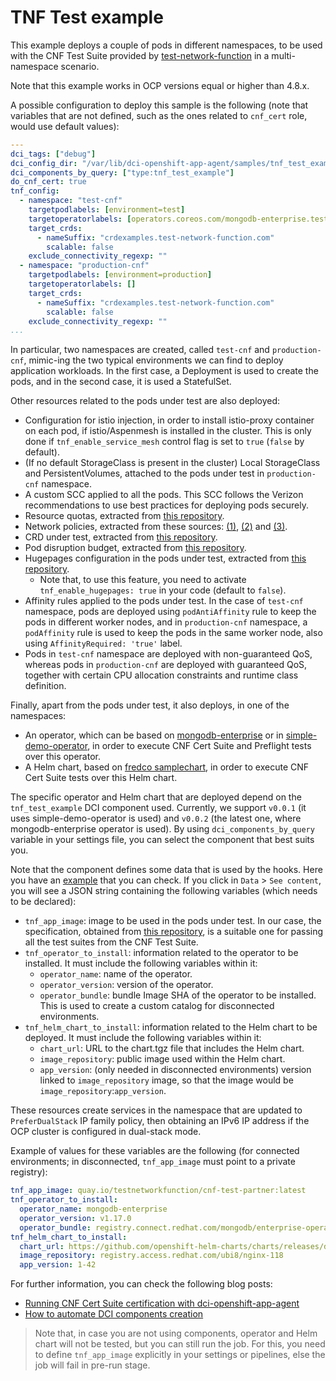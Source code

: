 # TNF Test example

This example deploys a couple of pods in different namespaces, to be used with the CNF Test Suite provided by [test-network-function](https://github.com/test-network-function/cnf-certification-test) in a multi-namespace scenario.

Note that this example works in OCP versions equal or higher than 4.8.x.

A possible configuration to deploy this sample is the following (note that variables that are not defined, such as the ones related to `cnf_cert` role, would use default values):

```yaml
---
dci_tags: ["debug"]
dci_config_dir: "/var/lib/dci-openshift-app-agent/samples/tnf_test_example"
dci_components_by_query: ["type:tnf_test_example"]
do_cnf_cert: true
tnf_config:
  - namespace: "test-cnf"
    targetpodlabels: [environment=test]
    targetoperatorlabels: [operators.coreos.com/mongodb-enterprise.test-cnf=]
    target_crds:
      - nameSuffix: "crdexamples.test-network-function.com"
        scalable: false
    exclude_connectivity_regexp: ""
  - namespace: "production-cnf"
    targetpodlabels: [environment=production]
    targetoperatorlabels: []
    target_crds:
      - nameSuffix: "crdexamples.test-network-function.com"
        scalable: false
    exclude_connectivity_regexp: ""
...
```

In particular, two namespaces are created, called `test-cnf` and `production-cnf`, mimic-ing the two typical environments we can find to deploy application workloads. In the first case, a Deployment is used to create the pods, and in the second case, it is used a StatefulSet.

Other resources related to the pods under test are also deployed:

- Configuration for istio injection, in order to install istio-proxy container on each pod, if istio/Aspenmesh is installed in the cluster. This is only done if `tnf_enable_service_mesh` control flag is set to `true` (`false` by default).
- (If no default StorageClass is present in the cluster) Local StorageClass and PersistentVolumes, attached to the pods under test in `production-cnf` namespace.
- A custom SCC applied to all the pods. This SCC follows the Verizon recommendations to use best practices for deploying pods securely.
- Resource quotas, extracted from [this repository](https://github.com/test-network-function/cnf-certification-test-partner/blob/main/test-target/resource-quota.yaml).
- Network policies, extracted from these sources: [(1)](https://github.com/test-network-function/cnf-certification-test-partner/blob/main/test-target/ingress-deny-all-np.yaml), [(2)](https://github.com/test-network-function/cnf-certification-test-partner/blob/main/test-target/egress-deny-all-np.yaml) and [(3)](https://github.com/test-network-function/cnf-certification-test-partner/blob/main/test-target/pod-to-pod-np.yaml).
- CRD under test, extracted from [this repository](https://github.com/test-network-function/cnf-certification-test-partner/blob/main/test-target/local-crd-under-test.yaml).
- Pod disruption budget, extracted from [this repository](https://github.com/test-network-function/cnf-certification-test-partner/blob/main/test-target/pod-disruption-budget.yaml).
- Hugepages configuration in the pods under test, extracted from [this repository](https://github.com/test-network-function/cnf-certification-test-partner/tree/main/examples/platform).
  - Note that, to use this feature, you need to activate `tnf_enable_hugepages: true` in your code (default to `false`).
- Affinity rules applied to the pods under test. In the case of `test-cnf` namespace, pods are deployed using `podAntiAffinity` rule to keep the pods in different worker nodes, and in `production-cnf` namespace, a `podAffinity` rule is used to keep the pods in the same worker node, also using `AffinityRequired: 'true'` label.
- Pods in `test-cnf` namespace are deployed with non-guaranteed QoS, whereas pods in `production-cnf` are deployed with guaranteed QoS, together with certain CPU allocation constraints and runtime class definition.

Finally, apart from the pods under test, it also deploys, in one of the namespaces:

- An operator, which can be based on [mongodb-enterprise](https://catalog.redhat.com/software/operators/detail/5e9872923f398525a0ceafba) or in [simple-demo-operator](https://github.com/redhat-openshift-ecosystem/certified-operators/tree/main/operators/simple-demo-operator), in order to execute CNF Cert Suite and Preflight tests over this operator.
- A Helm chart, based on [fredco samplechart](https://github.com/openshift-helm-charts/charts/tree/main/charts/partners/fredco/samplechart/0.1.3), in order to execute CNF Cert Suite tests over this Helm chart.

The specific operator and Helm chart that are deployed depend on the `tnf_test_example` DCI component used. Currently, we support `v0.0.1` (it uses simple-demo-operator is used) and `v0.0.2` (the latest one, where mongodb-enterprise operator is used). By using `dci_components_by_query` variable in your settings file, you can select the component that best suits you.

Note that the component defines some data that is used by the hooks. Here you have an [example](https://www.distributed-ci.io/topics/818491de-8ee6-4ae8-a9bc-2d2ce62ef71c/components/95d2c742-d3a3-4bb5-8b8c-7a9a3243eec7) that you can check. If you click in `Data` > `See content`, you will see a JSON string containing the following variables (which needs to be declared):

* `tnf_app_image`: image to be used in the pods under test. In our case, the specification, obtained from [this repository](https://github.com/test-network-function/cnf-certification-test-partner), is a suitable one for passing all the test suites from the CNF Test Suite.
* `tnf_operator_to_install`: information related to the operator to be installed. It must include the following variables within it:
  * `operator_name`: name of the operator.
  * `operator_version`: version of the operator.
  * `operator_bundle`: bundle Image SHA of the operator to be installed. This is used to create a custom catalog for disconnected environments.
* `tnf_helm_chart_to_install`: information related to the Helm chart to be deployed. It must include the following variables within it:
  * `chart_url`: URL to the chart.tgz file that includes the Helm chart.
  * `image_repository`: public image used within the Helm chart.
  * `app_version`: (only needed in disconnected environments) version linked to `image_repository` image, so that the image would be `image_repository`:`app_version`.

These resources create services in the namespace that are updated to `PreferDualStack` IP family policy, then obtaining an IPv6 IP address if the OCP cluster is configured in dual-stack mode.

Example of values for these variables are the following (for connected environments; in disconnected, `tnf_app_image` must point to a private registry):

```yaml
tnf_app_image: quay.io/testnetworkfunction/cnf-test-partner:latest
tnf_operator_to_install:
  operator_name: mongodb-enterprise
  operator_version: v1.17.0
  operator_bundle: registry.connect.redhat.com/mongodb/enterprise-operator-bundle@sha256:f2127ed11f4fb714f5c35f0cc4561da00181ffb5edb098556df598d3a5a6a691
tnf_helm_chart_to_install:
  chart_url: https://github.com/openshift-helm-charts/charts/releases/download/fredco-samplechart-0.1.3/fredco-samplechart-0.1.3.tgz
  image_repository: registry.access.redhat.com/ubi8/nginx-118
  app_version: 1-42
```

For further information, you can check the following blog posts:

- [Running CNF Cert Suite certification with dci-openshift-app-agent](https://blog.distributed-ci.io/cnf-cert-suite-with-dci-openshift-app-agent.html)
- [How to automate DCI components creation](https://blog.distributed-ci.io/automate-dci-components.html)

> Note that, in case you are not using components, operator and Helm chart will not be tested, but you can still run the job. For this, you need to define `tnf_app_image` explicitly in your settings or pipelines, else the job will fail in pre-run stage.

